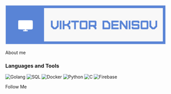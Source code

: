 ![Header](https://github.com/TerreDHermes/TerreDHermes/blob/main/assets/логотип.png)

About me

### Languages and Tools
![Golang](https://img.shields.io/badge/Golang-white?style=for-the-badge&logo=go&color=black)
![SQL](https://img.shields.io/badge/SQL-white?style=for-the-badge&logo=mysql&color=black)
![Docker](https://img.shields.io/badge/Docker-white?style=for-the-badge&logo=docker&color=black)
![Python](https://img.shields.io/badge/Python-white?style=for-the-badge&logo=python&color=grey)
![C](https://img.shields.io/badge/C-white?style=for-the-badge&color=grey)
![Firebase](https://img.shields.io/badge/Firebase-white?style=for-the-badge&logo=firebase&color=grey)



Follow Me